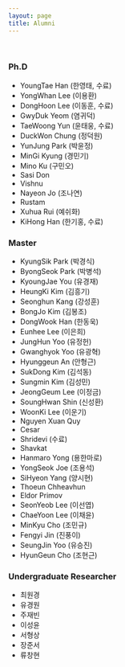 ```yaml
---
layout: page
title: Alumni
---
```

<br/>

### Ph.D
* YoungTae Han (한영태, 수료)
* YongWhan Lee (이용환)
* DongHoon Lee (이동훈, 수료)
* GwyDuk Yeom (염귀덕)
* TaeWoong Yun (윤태웅, 수료)
* DuckWon Chung (정덕원)
* YunJung Park (박윤정)
* MinGi Kyung (경민기)
* Mino Ku (구민오)
* Sasi Don
* Vishnu
* Nayeon Jo (조나연)
* Rustam
* Xuhua Rui (예쉬화)
* KiHong Han (한기홍, 수료)


### Master
* KyungSik Park (박경식)
* ByongSeok Park (박병석)
* KyoungJae You (유경재)
* HeungKi Kim (김흥기)
* Seonghun Kang (강성훈)
* BongJo Kim (김봉조)
* DongWook Han (한동욱)
* Eunhee Lee (이은희)
* JungHun Yoo (유정헌)
* Gwanghyok Yoo (유광혁)
* Hyunggeun An (안형근)
* SukDong Kim (김석동)
* Sungmin Kim (김성민)
* JeongGeum Lee (이정금)
* SoungHwan Shin (신성환)
* WoonKi Lee (이운기)
* Nguyen Xuan Quy
* Cesar
* Shridevi (수료)
* Shavkat
* Hanmaro Yong (용한마로)
* YongSeok Joe (조용석)
* SiHyeon Yang (양시현)
* Thoeun Chheavhun
* Eldor Primov
* SeonYeob Lee (이선엽)
* ChaeYoon Lee (이채윤)
* MinKyu Cho (조민규)
* Fengyi Jin (진풍이)
* SeungJin Yoo (유승진)
* HyunGeun Cho (조현근)

### Undergraduate Researcher 
* 최원경
* 유경원
* 주재빈
* 이성윤
* 서형상
* 장준서
* 류창현
